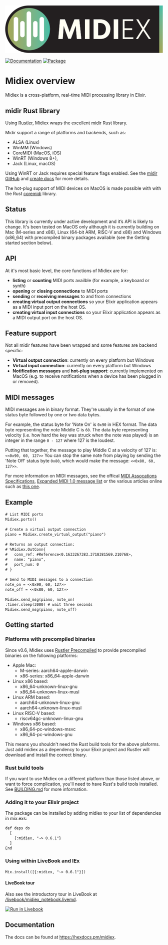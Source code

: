 ![Midiex](assets/midiex_logo_wide.png)

[![Documentation](http://img.shields.io/badge/hex.pm-docs-green.svg?style=flat)](https://hexdocs.pm/midiex)
[![Package](https://img.shields.io/hexpm/v/supercollider.svg)](https://hex.pm/packages/midiex)

# Midiex overview
Midiex is a cross-platform, real-time MIDI processing library in Elixir.

## midir Rust library
Using [Rustler](https://github.com/rusterlium/rustler), Midiex wraps the excellent [midir](https://github.com/Boddlnagg/midir) Rust library.

Midir support a range of platforms and backends, such as:

- ALSA (Linux)
- WinMM (Windows)
- CoreMIDI (MacOS, iOS)
- WinRT (Windows 8+), 
- Jack (Linux, macOS) 

Using WinRT or Jack requires special feature flags enabled. See the [midir GitHub](https://github.com/Boddlnagg/midir) and [create docs](https://docs.rs/crate/midir/latest) for more details.

The hot-plug support of MIDI devices on MacOS is made possible with with the Rust [coremidi](https://github.com/chris-zen/coremidi) library.

## Status
This library is currently under active development and it’s API is likely to change. It's been tested on MacOS only although it is currently building on Mac (M-series and x86), Linux (64-bit ARM, RISC-V and x86) and Windows (x86_64) with precompiled binary packages available (see the Getting started section below).

## API
At it's most basic level, the core functions of Midiex are for:
- **listing** or **counting** MIDI ports availble (for example, a keyboard or synth)
- **opening** or **closing connections** to MIDI ports
- **sending** or **receiving messages** to and from connections
- **creating virtual output connections** so your Elixir application appears as a MIDI input port on the host OS.
- **creating virtual input connections** so your Elixir application appears as a MIDI output port on the host OS.

## Feature support
Not all midir features have been wrapped and some features are backend specific:
- **Virtual output connection**: currently on every platform but Windows
- **Virtual input connection**: currently on every platform but Windows
- **Notification messages** and **hot-plug support**: currently implemented on MacOS (e.g. to receive notifications when a device has been plugged in or removed).

## MIDI messages
MIDI messages are in binary format. They're usually in the format of one status byte followed by one or two data bytes.

For example, the status byte for 'Note On' is `0x90` in HEX format. The data byte representing the note Middle C is `60`. The data byte representing velocity (i.e. how hard the key was struck when the note was played) is an integer in the range `0 - 127` where 127 is the loudest.

Putting that together, the message to play Middle C at a velocity of 127 is: `<<0x90, 60, 127>>`
You can stop the same note from playing by sending the 'Note Off' status byte `0x80`, which would make the message: `<<0x80, 60, 127>>`.

For more information on MIDI messages, see the offical [MIDI Assocations Specifications](https://www.midi.org/specifications), [Expanded MIDI 1.0 message list](https://www.midi.org/specifications-old/item/table-2-expanded-messages-list-status-bytes) or the various articles online such as [this one](https://www.songstuff.com/recording/article/midi_message_format/).

## Example
```
# List MIDI ports
Midiex.ports()

# Create a virtual output connection
piano = Midiex.create_virtual_output("piano")

# Returns an output connection:
# %Midiex.OutConn{
#   conn_ref: #Reference<0.1633267383.3718381569.210768>,
#   name: "piano",
#   port_num: 0
# }

# Send to MIDI messages to a connection
note_on = <<0x90, 60, 127>>
note_off = <<0x80, 60, 127>>

Midiex.send_msg(piano, note_on)
:timer.sleep(3000) # wait three seconds
Midiex.send_msg(piano, note_off)
```

## Getting started

### Platforms with precompiled binaries 
Since v0.6, Midiex uses [Rustler Precompiled](https://dashbit.co/blog/rustler-precompiled) to provide precompiled binaries on the following platforms:

- Apple Mac:
    - M-series: aarch64-apple-darwin
    - x86-series: x86_64-apple-darwin
- Linux x86 based:
    - x86_64-unknown-linux-gnu
    - x86_64-unknown-linux-musl
- Linux ARM based:
    - aarch64-unknown-linux-gnu
    - aarch64-unknown-linux-musl
- Linux RISC-V based:
    - riscv64gc-unknown-linux-gnu
- Windows x86 based:
    - x86_64-pc-windows-msvc
    - x86_64-pc-windows-gnu

This means you shouldn't need the Rust build tools for the above plaforms. Just add midiex as a dependency to your Elixir project and Rustler will download and install the correct binary.

### Rust build tools
If you want to use Midiex on a different platform than those listed above, or want to force complication, you'll need to have Rust's build tools installed. See [BUILDING.md](BUILDING.md) for more information.

### Adding it to your Elixir project
The package can be installed by adding midiex to your list of dependencies in mix.exs:
```
def deps do
  [
    {:midiex, "~> 0.6.1"}
  ]
End
```

### Using within LiveBook and IEx
```
Mix.install([{:midiex, "~> 0.6.1"}])
```

#### LiveBook tour
Also see the introductory tour in LiveBook at [/livebook/midiex_notebook.livemd](https://github.com/haubie/midiex/blob/main/livebook/midiex_notebook.livemd).

[![Run in Livebook](https://livebook.dev/badge/v1/blue.svg)](https://livebook.dev/run?url=https%3A%2F%2Fgithub.com%2Fhaubie%2Fmidiex%2Fblob%2Fmain%2Flivebook%2Fmidiex_notebook.livemd)

## Documentation
The docs can be found at https://hexdocs.pm/midiex.



